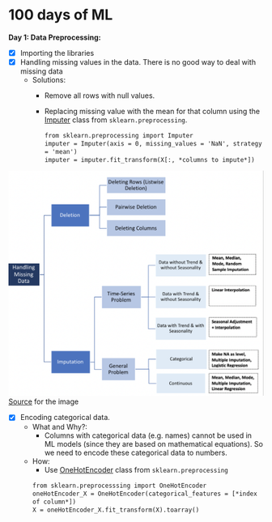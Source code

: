 # 100 days of ML

**Day 1: Data Preprocessing:**
   - [x] Importing the libraries
   - [x] Handling missing values in the data.
     There is no good way to deal with missing data
     - Solutions:
       - Remove all rows with null values.
       - Replacing missing value with the mean for that column using the [Imputer](http://scikit-learn.org/stable/modules/generated/sklearn.preprocessing.Imputer.html) class from `sklearn.preprocessing`.
       
          ```
          from sklearn.preprocessing import Imputer
          imputer = Imputer(axis = 0, missing_values = 'NaN', strategy = 'mean')
          imputer = imputer.fit_transform(X[:, *columns to impute*])
          ```
![alt text](https://github.com/adityakk29/100_days_of_ML/blob/master/Images/Data%20preprocessing.png)
[Source](https://towardsdatascience.com/how-to-handle-missing-data-8646b18db0d4) for the image


   - [x] Encoding categorical data.
      - What and Why?:
         - Columns with categorical data (e.g. names) cannot be used in ML models (since they are based on mathematical equations). So we need to encode these categorical data to numbers.
      - How:
         - Use [OneHotEncoder](http://scikit-learn.org/stable/modules/generated/sklearn.preprocessing.OneHotEncoder.html) class from `sklearn.preprocessing`
         ```
         from sklearn.preprocesssing import OneHotEncoder
         oneHotEncoder_X = OneHotEncoder(categorical_features = [*index of column*])
         X = oneHotEncoder_X.fit_transform(X).toarray()
         ```